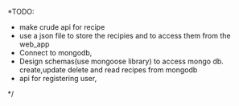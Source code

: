 *TODO:
  - make crude api for  recipe
  - use a json file to store the recipies and to access them from the web_app
  - Connect to mongodb, 
  - Design schemas(use mongoose library) to access mongo db. create,update delete and read recipes from mongodb
  - api for registering user,

*/